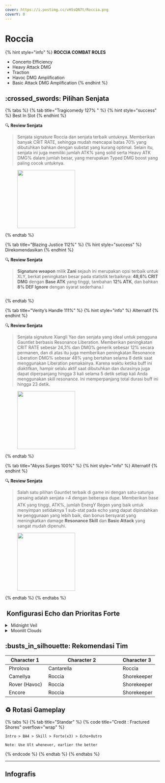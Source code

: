 ```yaml
---
cover: https://i.postimg.cc/vHSsQN7t/Roccia.png
coverY: 0
---
```


# Roccia

{% hint style="info" %}
**ROCCIA COMBAT ROLES**

* Concerto Efficiency
* Heavy Attack DMG
* Traction
* Havoc DMG Amplification
* Basic Attack DMG Amplification
{% endhint %}

## :crossed\_swords: Pilihan Senjata

{% tabs %}
{% tab title="Tragicomedy 127% " %}
{% hint style="success" %}
Best In Slot
{% endhint %}

:mag: **Review Senjata**

> Senjata signature Roccia dan senjata terbaik untuknya. Memberikan banyak CRIT RATE, sehingga mudah mencapai batas 70% yang dibutuhkan bahkan dengan substat yang kurang optimal. Selain itu, senjata ini juga memiliki jumlah ATK% yang solid serta Heavy ATK DMG% dalam jumlah besar, yang merupakan Typed DMG boost yang paling cocok untuknya.

<figure><img src="https://wuthering.wiki/img/weapon_21040026.png" alt="" width="188"><figcaption></figcaption></figure>
{% endtab %}

{% tab title="Blazing Justice 112%" %}
{% hint style="success" %}
Direkomendasikan
{% endhint %}

:mag: **Review Senjata**

> **Signature weapon** milik **Zani** sejauh ini merupakan opsi terbaik untuk XLY, berkat peningkatan besar pada statistik terbaiknya: **48,6% CRIT DMG** dengan **Base ATK** yang tinggi, tambahan **12% ATK**, dan bahkan **8% DEF Ignore** dengan syarat sederhana.l

<figure><img src="https://wuthering.wiki/img/weapon_21040036.png" alt=""><figcaption></figcaption></figure>
{% endtab %}

{% tab title="Verity’s Handle 111%" %}
{% hint style="info" %}
Alternatif
{% endhint %}

:mag: **Review Senjata**

> Senjata signature Xiangli Yao dan senjata yang ideal untuk pengguna Gauntlet berbasis Resonance Liberation. Memberikan peningkatan CRIT RATE sebesar 24,3% dan DMG% generik sebesar 12% secara permanen, dan di atas itu juga memberikan peningkatan Resonance Liberation DMG% sebesar 48% yang bertahan selama 8 detik saat menggunakan Liberation pemakainya. Karena waktu ketika buff ini diaktifkan, hampir selalu aktif saat dibutuhkan dan durasinya juga dapat diperpanjang hingga 3 kali selama 5 detik setiap kali Anda menggunakan skill resonance. Ini memperpanjang total durasi buff ini hingga 23 detik.

<figure><img src="https://wuthering.wiki/img/weapon_21040016.png" alt="" width="188"><figcaption></figcaption></figure>
{% endtab %}

{% tab title="Abyss Surges 100%" %}
{% hint style="info" %}
Alternatif
{% endhint %}

:mag: **Review Senjata**

> Salah satu pilihan Gauntlet terbaik di game ini dengan satu-satunya pesaing adalah senjata :star:4 dengan beberapa dupe. Memberikan base ATK yang tinggi, ATK%, jumlah EnergY Regen yang baik untuk menyimpan setidaknya 1 sub-stat pada echo yang dapat dipindahkan ke penggunaan yang lebih baik, dan bonus bersyarat yang meningkatkan damage **Resonance Skill** dan **Basic Attack** yang sangat mudah dipenuhi.

<figure><img src="https://wuthering.wiki/img/weapon_21040015.png" alt="" width="188"><figcaption></figcaption></figure>
{% endtab %}
{% endtabs %}

## <img src="https://wuthering.wiki/img/item_10.png" alt="" data-size="line"> Konfigurasi Echo dan Prioritas Forte

<details>

<summary><img src="https://wuthering.wiki/img/fettericon_12.png" alt="" data-size="line"> Midnight Veil</summary>

Nightmare: Impermanence Heron - CR% / CDM%

<img src="https://wuthering.wiki/img/monster_330000150.png" alt="" data-size="original">

**Echo Set**

* 3 - **Havoc DMG** bonus%
* 3 - **Havoc DMG** bonus%
* 1 - ATK%
* 1 - ATK%

**Prioritas Echo Substat**

* CR% / CDM%
* ER% (min 110)
* ATK%
* HA damage bonus%
* Flat ATK

**Prioritas Forte**

forte circuit > Reso Lib > Reso skill > BA > intro

</details>

<details>

<summary><img src="https://wuthering.wiki/img/fettericon_8.png" alt="" data-size="line"> Moonlit Clouds</summary>

Impermenance Heron - CR% / CDM%

<img src="https://wuthering.wiki/img/monster_330000030.png" alt="" data-size="original">

**Echo Set**

* 3 - **Havoc DMG** bonus%
* 3 - **Havoc DMG** bonus%
* 1 - ATK%
* 1 - ATK%

**Prioritas Echo Substat**

* CR% / CDM%
* ER% (min 110)
* ATK%
* HA damage bonus%
* Flat ATK

**Prioritas Forte**

forte circuit > Reso Lib > Reso skill > BA > intro

</details>

## :busts\_in\_silhouette: Rekomendasi Tim

<table><thead><tr><th>Character 1</th><th width="226.27386474609375">Character 2</th><th>Character 3</th></tr></thead><tbody><tr><td><img src="https://static-cloudflare-ww.kuro.wiki/kuro/Client/Content/Aki/UI/UIResources/Common/Image/IconRoleHead256/T_IconRoleHead256_41_UI.webp" alt="" data-size="line"><img src="https://api.hakush.in/ww/UI/UIResources/Common/Image/IconElementAttri/T_IconElementAttriDarkVision.webp" alt="" data-size="line"> Phrolova</td><td><img src="https://i.postimg.cc/85PPbg3G/Cantarella-icon-role-made-by-Win.png" alt="" data-size="line"><img src="https://wuthering.wiki/img/fettericon_12.png" alt="" data-size="line"><img src="https://wuthering.wiki/img/fettericon_13.png" alt="" data-size="line"> Cantarella</td><td><img src="https://i.postimg.cc/bwcjD2MZ/Roccia-Icon.png" alt="" data-size="line"><img src="https://wuthering.wiki/img/fettericon_12.png" alt="" data-size="line"><img src="https://wuthering.wiki/img/fettericon_8.png" alt="" data-size="line"> Roccia</td></tr><tr><td><img src="https://i.postimg.cc/WzdPrmTk/Camellya-Icon.png" alt="" data-size="line"><img src="https://wuthering.wiki/img/fettericon_6.png" alt="" data-size="line"> Camellya</td><td><img src="https://i.postimg.cc/bwcjD2MZ/Roccia-Icon.png" alt="" data-size="line"><img src="https://wuthering.wiki/img/fettericon_12.png" alt="" data-size="line"><img src="https://wuthering.wiki/img/fettericon_8.png" alt="" data-size="line"> Roccia</td><td><img src="https://i.postimg.cc/Y9q72KP8/The-Shorekeeper-Icon.png" alt="" data-size="line"><img src="https://api.hakush.in/ww/UI/UIResources/Common/Image/IconElementAttri/T_IconElementAttriCure.webp" alt="" data-size="line"> Shorekeeper</td></tr><tr><td><img src="https://i.postimg.cc/6qppPGwW/Rover-Male-Icon.png" alt="" data-size="line"><img src="https://wuthering.wiki/img/fettericon_6.png" alt="" data-size="line"> Rover (Havoc)</td><td><img src="https://i.postimg.cc/bwcjD2MZ/Roccia-Icon.png" alt="" data-size="line"><img src="https://wuthering.wiki/img/fettericon_12.png" alt="" data-size="line"><img src="https://wuthering.wiki/img/fettericon_8.png" alt="" data-size="line"> Roccia</td><td><img src="https://i.postimg.cc/Y9q72KP8/The-Shorekeeper-Icon.png" alt="" data-size="line"><img src="https://api.hakush.in/ww/UI/UIResources/Common/Image/IconElementAttri/T_IconElementAttriCure.webp" alt="" data-size="line"> Shorekeeper</td></tr><tr><td><img src="https://i.postimg.cc/SQgsMV7J/Encore-Icon.png" alt="" data-size="line"><img src="https://wuthering.wiki/img/fettericon_2.png" alt="" data-size="line"> Encore</td><td><img src="https://i.postimg.cc/bwcjD2MZ/Roccia-Icon.png" alt="" data-size="line"><img src="https://wuthering.wiki/img/fettericon_12.png" alt="" data-size="line"><img src="https://wuthering.wiki/img/fettericon_8.png" alt="" data-size="line"> Roccia</td><td><img src="https://i.postimg.cc/Y9q72KP8/The-Shorekeeper-Icon.png" alt="" data-size="line"><img src="https://api.hakush.in/ww/UI/UIResources/Common/Image/IconElementAttri/T_IconElementAttriCure.webp" alt="" data-size="line"> Shorekeeper</td></tr></tbody></table>

## :recycle: Rotasi Gameplay

{% tabs %}
{% tab title="Standar" %}
{% code title="Credit : Fractured Shores" overflow="wrap" %}
```
Intro > BA4 > Skill > Forte(x3) > Echo+Outro

Note: Use Ult whenever, earlier the better
```
{% endcode %}
{% endtab %}
{% endtabs %}

***

## Infografis

<figure><img src="https://i.postimg.cc/YSyNGryS/Roccia-1623-02082025.png" alt=""><figcaption></figcaption></figure>
